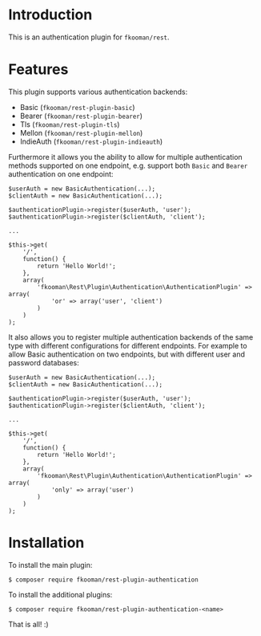 # Introduction
This is an authentication plugin for `fkooman/rest`.

# Features
This plugin supports various authentication backends:

* Basic (`fkooman/rest-plugin-basic`)
* Bearer (`fkooman/rest-plugin-bearer`)
* Tls (`fkooman/rest-plugin-tls`)
* Mellon (`fkooman/rest-plugin-mellon`)
* IndieAuth (`fkooman/rest-plugin-indieauth`)

Furthermore it allows you the ability to allow for multiple authentication 
methods supported on one endpoint, e.g. support both `Basic` and `Bearer` 
authentication on one endpoint:

    $userAuth = new BasicAuthentication(...);
    $clientAuth = new BasicAuthentication(...);

    $authenticationPlugin->register($userAuth, 'user');
    $authenticationPlugin->register($clientAuth, 'client');

    ...

    $this->get(
        '/',
        function() {
            return 'Hello World!';
        },
        array(
            'fkooman\Rest\Plugin\Authentication\AuthenticationPlugin' => array(
                'or' => array('user', 'client')
            )
        )
    );

It also allows you to register multiple authentication backends of the same
type with different configurations for different endpoints. For example to 
allow Basic authentication on two endpoints, but with different user and 
password databases:

    $userAuth = new BasicAuthentication(...);
    $clientAuth = new BasicAuthentication(...);

    $authenticationPlugin->register($userAuth, 'user');
    $authenticationPlugin->register($clientAuth, 'client');

    ...

    $this->get(
        '/',
        function() {
            return 'Hello World!';
        },
        array(
            'fkooman\Rest\Plugin\Authentication\AuthenticationPlugin' => array(
                'only' => array('user')
            )
        )
    );

# Installation
To install the main plugin:

    $ composer require fkooman/rest-plugin-authentication

To install the additional plugins:

    $ composer require fkooman/rest-plugin-authentication-<name>

That is all! :)
